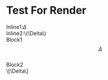 # Test For Render

Inline1:$\Delta$    
Inline2:\\(\Delta\\)    
Block1   
$$ \Delta $$    
Block2   
\\[\Delta\\]
